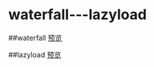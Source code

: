 # waterfall---lazyload

##waterfall
[预览](https://penngan.github.io/waterfall---lazyload/demo2.html)

##lazyload
[预览](https://penngan.github.io/waterfall---lazyload/demo.html)

